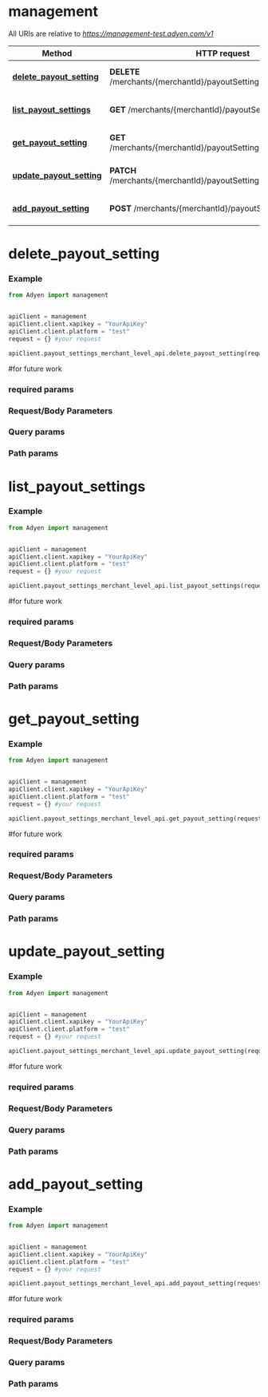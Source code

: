 # management

All URIs are relative to *https://management-test.adyen.com/v1*

Method | HTTP request | Description
------------- | ------------- | -------------
[**delete_payout_setting**](PayoutSettingsMerchantLevelApi.md#delete_payout_setting) | **DELETE** /merchants/{merchantId}/payoutSettings/{payoutSettingsId} | Delete a payout setting
[**list_payout_settings**](PayoutSettingsMerchantLevelApi.md#list_payout_settings) | **GET** /merchants/{merchantId}/payoutSettings | Get a list of payout settings
[**get_payout_setting**](PayoutSettingsMerchantLevelApi.md#get_payout_setting) | **GET** /merchants/{merchantId}/payoutSettings/{payoutSettingsId} | Get a payout setting
[**update_payout_setting**](PayoutSettingsMerchantLevelApi.md#update_payout_setting) | **PATCH** /merchants/{merchantId}/payoutSettings/{payoutSettingsId} | Update a payout setting
[**add_payout_setting**](PayoutSettingsMerchantLevelApi.md#add_payout_setting) | **POST** /merchants/{merchantId}/payoutSettings | Add a payout setting




# delete_payout_setting
### Example

```python
from Adyen import management


apiClient = management
apiClient.client.xapikey = "YourApiKey"
apiClient.client.platform = "test"
request = {} #your request

apiClient.payout_settings_merchant_level_api.delete_payout_setting(request)

```

#for future work
### required params
### Request/Body Parameters
### Query params
### Path params




# list_payout_settings
### Example

```python
from Adyen import management


apiClient = management
apiClient.client.xapikey = "YourApiKey"
apiClient.client.platform = "test"
request = {} #your request

apiClient.payout_settings_merchant_level_api.list_payout_settings(request)

```

#for future work
### required params
### Request/Body Parameters
### Query params
### Path params




# get_payout_setting
### Example

```python
from Adyen import management


apiClient = management
apiClient.client.xapikey = "YourApiKey"
apiClient.client.platform = "test"
request = {} #your request

apiClient.payout_settings_merchant_level_api.get_payout_setting(request)

```

#for future work
### required params
### Request/Body Parameters
### Query params
### Path params




# update_payout_setting
### Example

```python
from Adyen import management


apiClient = management
apiClient.client.xapikey = "YourApiKey"
apiClient.client.platform = "test"
request = {} #your request

apiClient.payout_settings_merchant_level_api.update_payout_setting(request)

```

#for future work
### required params
### Request/Body Parameters
### Query params
### Path params




# add_payout_setting
### Example

```python
from Adyen import management


apiClient = management
apiClient.client.xapikey = "YourApiKey"
apiClient.client.platform = "test"
request = {} #your request

apiClient.payout_settings_merchant_level_api.add_payout_setting(request)

```

#for future work
### required params
### Request/Body Parameters
### Query params
### Path params


